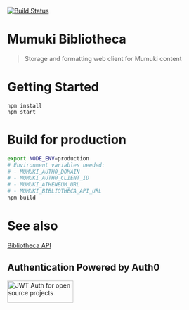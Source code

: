 [![Build Status](https://travis-ci.org/mumuki/mumuki-bibliotheca.svg?branch=master)](https://travis-ci.org/mumuki/mumuki-bibliotheca)

# Mumuki Bibliotheca
> Storage and formatting web client for Mumuki content

# Getting Started

```
npm install
npm start
```

# Build for production

```bash
export NODE_ENV=production
# Environment variables needed:
# - MUMUKI_AUTH0_DOMAIN
# - MUMUKI_AUTH0_CLIENT_ID
# - MUMUKI_ATHENEUM_URL
# - MUMUKI_BIBLIOTHECA_API_URL
npm build
```

# See also
[Bibliotheca API](https://github.com/mumuki/mumuki-bibliotheca-api)

## Authentication Powered by Auth0

<a width="150" height="50" href="https://auth0.com/" target="_blank" alt="Single Sign On & Token Based Authentication - Auth0"><img width="150" height="50" alt="JWT Auth for open source projects" src="http://cdn.auth0.com/oss/badges/a0-badge-dark.png"/></a>
